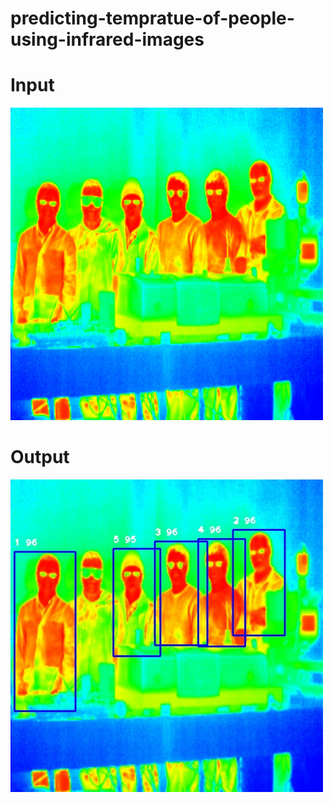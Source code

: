 # predicting-tempratue-of-people-using-infrared-images

# Input
<img src="test.jpg" height="500" width="500">

# Output
<img src="example.jpg" height="500" width="500">
